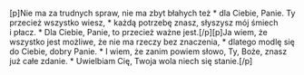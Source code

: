 [p]Nie ma za trudnych spraw, nie ma zbyt błahych też * dla Ciebie, Panie. Ty przecież wszystko wiesz, * każdą potrzebę znasz, słyszysz mój śmiech i płacz. * Dla Ciebie, Panie, to przecież ważne jest.[/p][p]Ja wiem, że wszystko jest możliwe, że nie ma rzeczy bez znaczenia, * dlatego modlę się do Ciebie, dobry Panie. * I wiem, że zanim powiem słowo, Ty, Boże, znasz już całe zdanie. * Uwielbiam Cię, Twoja wola niech się stanie.[/p]